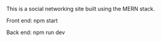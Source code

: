 
This is a social networking site built using the MERN stack. 

Front end:
npm start

Back end:
npm run dev
